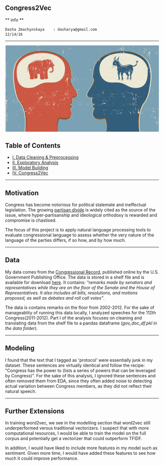 Congress2Vec
----
** info **  

    Dasha Zmachynskaya    : dasharya@gmail.com
    12/14/16

----

![alt text](data/partisan-divide.jpg "Title")

Table of Contents
----
- [I. Data Cleaning & Preprocessing](https://github.com/zmachynspider/Congress2Vec/blob/master/I.%20Data%20Cleaning%20%26%20Preprocessing.ipynb)
- [II. Exploratory Analysis](https://github.com/zmachynspider/Congress2Vec/blob/master/II.%20EDA.ipynb)
- [III. Model Building](https://github.com/zmachynspider/Congress2Vec/blob/master/III.%20Model%20Building.ipynb)
- [IV. Congress2Vec](https://github.com/zmachynspider/Congress2Vec/blob/master/IV.%20Congress2Vec.ipynb)

----
Motivation
----

Congress has become notorious for political stalemate and ineffectual legislation. The growing [partisan divide](http://www.theatlantic.com/magazine/archive/2016/07/how-american-politics-went-insane/485570/) is widely cited as the source of the issue, where hyper-partisanship and ideological orthodoxy is rewarded and compromise is chastised. 

The focus of this project is to apply natural language processing tools to evaluate congressional language to assess whether the very nature of the language of the parties differs, if so how, and by how much. 

----
Data
----

My data comes from the [Congressional Record](https://www.gpo.gov/fdsys/browse/collection.action?collectionCode=CREC), published online by the U.S. Government Publishing Office. The data is stored in a shelf file and is available for download [here](https://drive.google.com/open?id=0BzrocLjA1Z2tQXJVTUpuNWtmc1E). It contains: 
*"remarks made by senators and representatives while they are on the floor of the Senate and the House of Representatives. It also includes all bills, resolutions, and motions proposed, as well as debates and roll call votes"*. 

The data is contains remarks on the floor from 2002-2012. For the sake of manageablity of running this data locally, I analyzed speeches for the 112th Congress(2011-2012). Part I of the analysis focuses on cleaning and translating data from the shelf file to a pandas dataframe (*gov_doc_df.pkl in the data folder*). 

---
Modeling
---

I found that the text that I tagged as 'protocol' were essentially junk in my dataset. These sentences are virtually identical and follow the recipe: "Congress has the power to (lists a series of powers that can be leveraged by Congress)". For the sake of this analysis, I ignored these sentences and often removed them from EDA, since they often added noise to detecting actual variation between Congress members, as they did not reflect their natural speech. 

---
Further Extensions
---

In training word2vec, we see in the modelling section that word2vec still underperformed versus traditional vectorizers. I suspect that with more computational resources, I would be able to train the model on the full corpus and potentially get a vectorizer that could outperform TFIDF.

In addition, I would have liked to include more features in my model such as sentiment. Given more time, I would have added these features to see how much it could improve performance.
